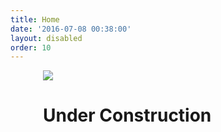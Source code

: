 ```yaml
---
title: Home
date: '2016-07-08 00:38:00'
layout: disabled
order: 10
---
```


<div style="width: 400px; margin: auto">
<img src="{{ site.baseurl }}/images/wormlogosmall.png">
<h1>Under Construction</h1>
</div>
